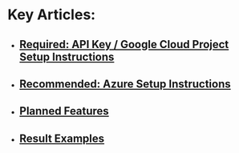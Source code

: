 # Key Articles:
* ## [**Required:** API Key / Google Cloud Project Setup Instructions](https://github.com/ThioJoe/Auto-Synced-Translated-Dubs/wiki/Instructions:-Obtaining-an-API-Key)
* ## [**Recommended:** Azure Setup Instructions](https://github.com/ThioJoe/Auto-Synced-Translated-Dubs/wiki/Instructions:-Microsoft-Azure-Setup)
* ## [Planned Features](https://github.com/ThioJoe/Auto-Synced-Translated-Dubs/wiki/Planned-Features)
* ## [Result Examples](https://github.com/ThioJoe/Auto-Synced-Translated-Dubs/wiki/Examples)